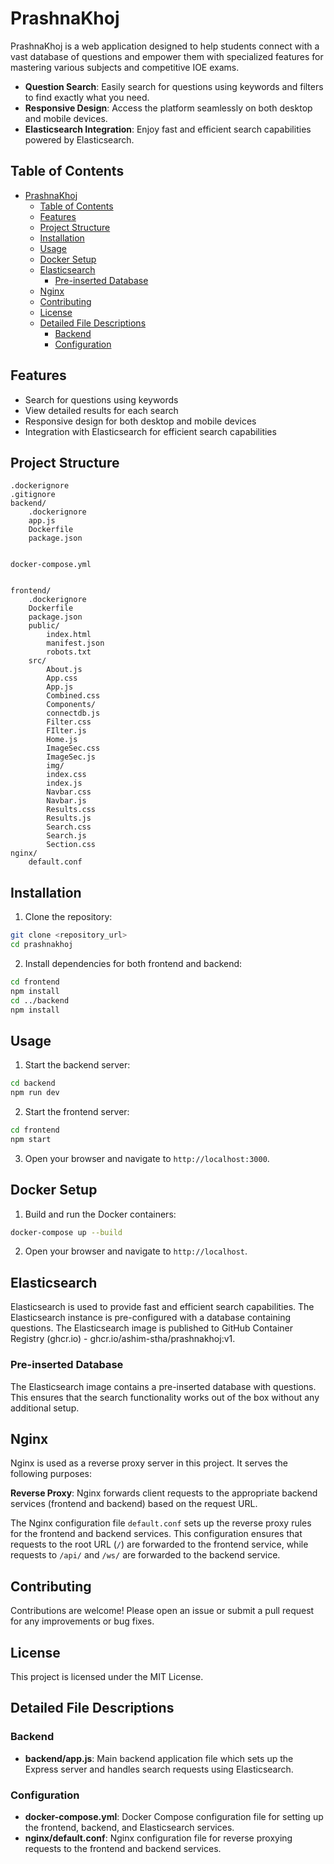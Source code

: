 
# PrashnaKhoj

PrashnaKhoj is a web application designed to help students connect with a vast database of questions and empower them with specialized features for mastering various subjects and competitive IOE exams.

- **Question Search**: Easily search for questions using keywords and filters to find exactly what you need.
- **Responsive Design**: Access the platform seamlessly on both desktop and mobile devices.
- **Elasticsearch Integration**: Enjoy fast and efficient search capabilities powered by Elasticsearch.

## Table of Contents

- [PrashnaKhoj](#prashnakhoj)
  - [Table of Contents](#table-of-contents)
  - [Features](#features)
  - [Project Structure](#project-structure)
  - [Installation](#installation)
  - [Usage](#usage)
  - [Docker Setup](#docker-setup)
  - [Elasticsearch](#elasticsearch)
    - [Pre-inserted Database](#pre-inserted-database)
  - [Nginx](#nginx)
  - [Contributing](#contributing)
  - [License](#license)
  - [Detailed File Descriptions](#detailed-file-descriptions)
    - [Backend](#backend)
    - [Configuration](#configuration)

## Features

- Search for questions using keywords
- View detailed results for each search
- Responsive design for both desktop and mobile devices
- Integration with Elasticsearch for efficient search capabilities

## Project Structure

```
.dockerignore
.gitignore
backend/
    .dockerignore
    app.js
    Dockerfile
    package.json


docker-compose.yml


frontend/
    .dockerignore
    Dockerfile
    package.json
    public/
        index.html
        manifest.json
        robots.txt
    src/
        About.js
        App.css
        App.js
        Combined.css
        Components/
        connectdb.js
        Filter.css
        FIlter.js
        Home.js
        ImageSec.css
        ImageSec.js
        img/
        index.css
        index.js
        Navbar.css
        Navbar.js
        Results.css
        Results.js
        Search.css
        Search.js
        Section.css
nginx/
    default.conf
```

## Installation

1. Clone the repository:

```sh
git clone <repository_url>
cd prashnakhoj
```

2. Install dependencies for both frontend and backend:

```sh
cd frontend
npm install
cd ../backend
npm install
```

## Usage

1. Start the backend server:

```sh
cd backend
npm run dev
```

2. Start the frontend server:

```sh
cd frontend
npm start
```

3. Open your browser and navigate to `http://localhost:3000`.

## Docker Setup

1. Build and run the Docker containers:

```sh
docker-compose up --build
```

2. Open your browser and navigate to `http://localhost`.

## Elasticsearch

Elasticsearch is used to provide fast and efficient search capabilities. The Elasticsearch instance is pre-configured with a database containing questions. The Elasticsearch image is published to GitHub Container Registry (ghcr.io) - ghcr.io/ashim-stha/prashnakhoj:v1.


### Pre-inserted Database

The Elasticsearch image contains a pre-inserted database with questions. This ensures that the search functionality works out of the box without any additional setup.

## Nginx

Nginx is used as a reverse proxy server in this project. It serves the following purposes:

**Reverse Proxy**: Nginx forwards client requests to the appropriate backend services (frontend and backend) based on the request URL.


The Nginx configuration file `default.conf` sets up the reverse proxy rules for the frontend and backend services. This configuration ensures that requests to the root URL (`/`) are forwarded to the frontend service, while requests to `/api/` and `/ws/` are forwarded to the backend service.

## Contributing

Contributions are welcome! Please open an issue or submit a pull request for any improvements or bug fixes.

## License

This project is licensed under the MIT License.

## Detailed File Descriptions

### Backend

- **backend/app.js**: Main backend application file which sets up the Express server and handles search requests using Elasticsearch.

### Configuration

- **docker-compose.yml**: Docker Compose configuration file for setting up the frontend, backend, and Elasticsearch services.
- **nginx/default.conf**: Nginx configuration file for reverse proxying requests to the frontend and backend services.
